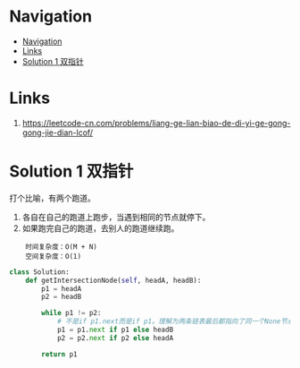 # Navigation
- [Navigation](#navigation)
- [Links](#links)
- [Solution 1 双指针](#solution-1-%e5%8f%8c%e6%8c%87%e9%92%88)

# Links
1. https://leetcode-cn.com/problems/liang-ge-lian-biao-de-di-yi-ge-gong-gong-jie-dian-lcof/

# Solution 1 双指针
打个比喻，有两个跑道。
1. 各自在自己的跑道上跑步，当遇到相同的节点就停下。
2. 如果跑完自己的跑道，去别人的跑道继续跑。
```
    时间复杂度：O(M + N)
    空间复杂度：O(1)
```
```python
class Solution:
    def getIntersectionNode(self, headA, headB):
        p1 = headA
        p2 = headB

        while p1 != p2:
            # 不是if p1.next而是if p1。理解为两条链表最后都指向了同一个None节点，代替了不相交的特殊情况。
            p1 = p1.next if p1 else headB
            p2 = p2.next if p2 else headA

        return p1
```